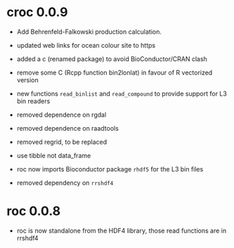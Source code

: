 # croc 0.0.9

* Add Behrenfeld-Falkowski production calculation. 

* updated web links for ocean colour site to https

* added a c (renamed package) to avoid BioConductor/CRAN clash

* remove some C (Rcpp function bin2lonlat) in favour of R vectorized version

* new functions `read_binlist` and `read_compound` to provide support for
 L3 bin readers
 
* removed dependence on rgdal

* removed dependence on raadtools

* removed regrid, to be replaced 

* use tibble not data_frame

* roc now imports Bioconductor package `rhdf5` for the L3 bin files

* removed dependency on `rrshdf4`

# roc 0.0.8

* roc is now standalone from the HDF4 library, those read functions are in rrshdf4
 